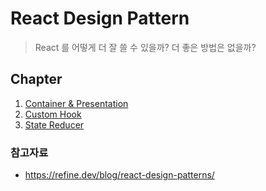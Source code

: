 # React Design Pattern

> React 를 어떻게 더 잘 쓸 수 있을까? 더 좋은 방법은 없을까?  

## Chapter

1. [Container & Presentation](./src/components/container_presentation/README.md)
2. [Custom Hook](./src/components/custom_hooks/README.md)
3. [State Reducer](./src/components/state_reducer/README.md)

### 참고자료
- https://refine.dev/blog/react-design-patterns/
